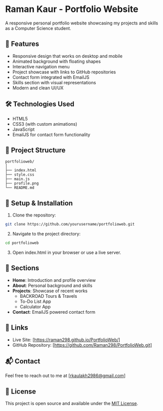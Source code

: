 # Raman Kaur - Portfolio Website

A responsive personal portfolio website showcasing my projects and skills as a Computer Science student.

## 🚀 Features

- Responsive design that works on desktop and mobile
- Animated background with floating shapes
- Interactive navigation menu
- Project showcase with links to GitHub repositories
- Contact form integrated with EmailJS
- Skills section with visual representations
- Modern and clean UI/UX

## 🛠️ Technologies Used

- HTML5
- CSS3 (with custom animations)
- JavaScript
- EmailJS for contact form functionality

## 📂 Project Structure

```
portfolioweb/
│
├── index.html
├── style.css
├── main.js
├── profile.png
└── README.md
```

## 🔧 Setup & Installation

1. Clone the repository:
```bash
git clone https://github.com/yourusername/portfolioweb.git
```

2. Navigate to the project directory:
```bash
cd portfolioweb
```

3. Open index.html in your browser or use a live server.

## 📱 Sections

- **Home**: Introduction and profile overview
- **About**: Personal background and skills
- **Projects**: Showcase of recent works
  - BACKROAD Tours & Travels
  - To-Do List App
  - Calculator App
- **Contact**: EmailJS powered contact form

## 🔗 Links

- Live Site: [https://raman298.github.io/PortfolioWeb/]
- GitHub Repository: [https://github.com/Raman298/PortfolioWeb.git]

## 📬 Contact

Feel free to reach out to me at [rkaulakh2986@gmail.com]

## 📄 License

This project is open source and available under the [MIT License](LICENSE).
